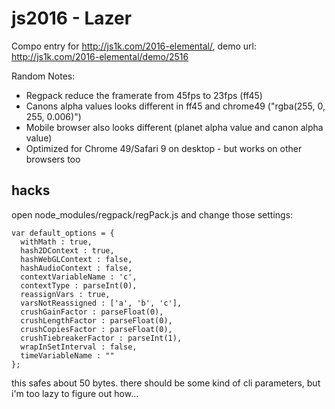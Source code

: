 # js2016 - Lazer

Compo entry for http://js1k.com/2016-elemental/, demo url: http://js1k.com/2016-elemental/demo/2516

Random Notes:
- Regpack reduce the framerate from 45fps to 23fps (ff45)
- Canons alpha values looks different in ff45 and chrome49 ("rgba(255, 0, 255, 0.006)")
- Mobile browser also looks different (planet alpha value and canon alpha value)
- Optimized for Chrome 49/Safari 9 on desktop - but works on other browsers too

## hacks

open node_modules/regpack/regPack.js and change those settings:

```
var default_options = {
  withMath : true,
  hash2DContext : true,
  hashWebGLContext : false,
  hashAudioContext : false,
  contextVariableName : 'c',
  contextType : parseInt(0),
  reassignVars : true,
  varsNotReassigned : ['a', 'b', 'c'],
  crushGainFactor : parseFloat(0),
  crushLengthFactor : parseFloat(0),
  crushCopiesFactor : parseFloat(0),
  crushTiebreakerFactor : parseInt(1),
  wrapInSetInterval : false,
  timeVariableName : ""
};
```

this safes about 50 bytes. there should be some kind of cli parameters, but i'm too lazy to figure out how...
